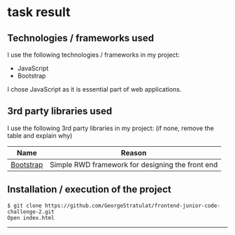# task result

## Technologies / frameworks used

I use the following technologies / frameworks in my project:

- JavaScript
- Bootstrap

I chose JavaScript as it is essential part of web applications.

## 3rd party libraries used

I use the following 3rd party libraries in my project: (if none, remove the table and explain why)

| Name                                   | Reason                                           |
| -------------------------------------- | ------------------------------------------------ |
| [Bootstrap](https://getbootstrap.com/) | Simple RWD framework for designing the front end |

## Installation / execution of the project

```console
$ git clone https://github.com/GeorgeStratulat/frontend-junior-code-challenge-2.git
Open index.html
```

---
